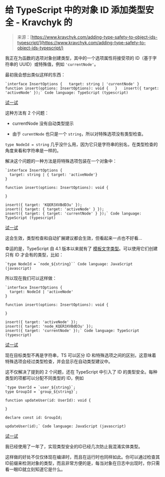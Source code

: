 <!--yml

category: 未分类

date: 2024-05-27 15:20:28

-->

# 给 TypeScript 中的对象 ID 添加类型安全 - Kravchyk 的

> 来源：[https://www.kravchyk.com/adding-type-safety-to-object-ids-typescript/](https://www.kravchyk.com/adding-type-safety-to-object-ids-typescript/)

我正在为函数的选项对象创建类型，其中的一个选项属性将接受项的 ID（基于字符串的 UUID）或特殊值，例如 `'currentNode'`。

最初我会想出类似这样的东西：

```
`interface InsertOptions {   target: string | 'currentNode' }   function insert(options: InsertOptions): void {   }   insert({ target: 'activeNode' });` Code language: TypeScript (typescript)
```

[试一试](https://www.typescriptlang.org/play?#code/JYOwLgpgTgZghgYwgAgJIgM7TAeQA5jAD2myA3gFDLID0Nam2yoYRyYAFisJALbIAjAJ7MAJsiJR2XZIkIA3bnyrs4UAOYQwALmQYwUUOuQAfZAHIEAVyhQI4AHJFREcxQC+FCjCsgEhEmZGKDAACiICYkxddCwQ-ADMAEpdeSJgcUpqOg8vUDiwslUNLV1zOWBFJxdzZHckgG5aegAFOAwMI1lkBAAbCDVekV8WexdxCMTkeTheqxQAd2Be3uQQIjBkOwwrXs3QWRBkaChJIA)

这种方法有 2 个问题：

+   currentNode 没有自动类型提示

+   由于 `curentNode` 也只是一个 `string`，所以对特殊选项没有类型检查。

`type NodeId = string` 几乎没什么用，因为它只是字符串的别名，在类型检查的角度来看和字符串是一样的。

解决这个问题的一种方法是将特殊选项包装在一个对象中：

```
`interface InsertOptions {
  target: string | { target: 'activeNode'}
}

function insert(options: InsertOptions): void {

}

insert({ target: 'KQER3XVBdD3u' }); 
insert({ target: { target: 'activeNode' } }); 
insert({ target: { target: 'currentNode' } });` Code language: TypeScript (typescript)
```

[试一试](https://www.typescriptlang.org/play?#code/JYOwLgpgTgZghgYwgAgJIgM7TAeQA5jAD2myA3gFDLJhxQDmEYAXMhmFKPcgD7k11GLZAHJEhAG4QAckQAmEEQF8KKijACuIBIRLJQWKGAAURAsUyt0h3OZIYAlKwlFgc8lWQB6L6ooUDbGMyAQYmVhEAaQBFAFEAJQBmAA0ANQAhOQARRI0RZCUHAG5vL2RUuAAbNwDMIJDaMOEGwXDRcWApWQV8pQLi0vKqmsCjYNChVhamiIQNKCgIcG7FAv6Sn2RYhaIoIA)

这会生效，类型检查和自动扩展建议都会生效，但看起来一点也不好看…

幸运的是，TypeScript 自 4.1 版本以来就有了 [模板文字类型](https://www.typescriptlang.org/docs/handbook/release-notes/typescript-4-1.html)。可以使用它们创建只有 ID 才会有的类型，比如：

```
`type NodeId = `node_${string}`` Code language: JavaScript (javascript)
```

所以现在我们可以这样做：

```
`interface InsertOptions {
  target: NodeId | 'activeNode'
}

function insert(options: InsertOptions): void {

}

insert({ target: 'activeNode' }); 
insert({ target: 'node_KQER3XVBdD3u' }); 
insert({ target: 'currentNode' });` Code language: TypeScript (typescript)
```

[试一试](https://www.typescriptlang.org/play?#code/C4TwDgpgBAcg9gEwgSQVAvFABgO0RAfQBIBvAZ2ACcBLHAcwF8sAoZ24CSgMwEMBjaMhxlOwAPJhg1OMKglmUKMB6U6EYAC5Y+VFAA+UAOT8pANwjwkh5g1ZcArjj5SZUWiMrAAFHEnThWkIe4n4yZACUWqZw1GjyigD0CTas7qJeJEoqappGJtTmlhCGUAzhANxQSVAAajwANrFswumZyqrqWoZ4SAQA0gCKAKIASgDMABo1AEIIACJj9iVlldV1jQjNwRlZHbmGfPaUlBA4wEXLFVUJUEPHcJRAA)

现在目标类型不再是字符串，TS 可以区分 ID 和特殊选项之间的区别，这意味着特殊选项会经过类型检查，并会显示在自动类型建议中。

这不仅解决了提到的 2 个问题，还在 TypeScript 中引入了 ID 的类型安全。每种类型的项都可以分配不同类型的 ID，例如

```
`type UserId = `user_${string}`;
type GroupId = `group_${string}`;

function updateUser(id: UserId): void {

}

declare const id: GroupId;

updateUser(id);` Code language: JavaScript (javascript)
```

[试一试](https://www.typescriptlang.org/play?#code/C4TwDgpgBAqgzhATgSQCZQLxQAYFcGID6AJAN5zCICWAdgOYC+2A3AFCiRQDiiA9rmDSYcdPgJLlKtRi1asAZrhoBjYFV40oA1AENgEeEgAUVVAC5YBNAEoLAN16mopVlCgB6d6wZzPUZAC2OnS00HC8ARAA7gAWSNC0UMBxUMq8qNAg-FAxOnbQOppOdjrUOgBGADbQyXpQVHBQOtxigqisGcqVpdBpNBT15i38bWys2noGBCao1swe7lAAooh8iBYAgoh0uJE0wFC88kng0ADk2KIjEhTU9Exn9Y00vAc6cHBUdDQV1Um8UDApR0kX0iEOxw45zwBBuUnu2DOQA)

我已经使用了一年了，实现类型安全的ID已经几次防止我混淆实体类型。

这样做的好处不仅仅体现在编译时，而且在运行时也同样如此。你可以通过检查其ID前缀来检测对象的类型，而且非常方便的是，每当对象在日志中出现时，你只需看一眼ID就立刻知道它是什么。
